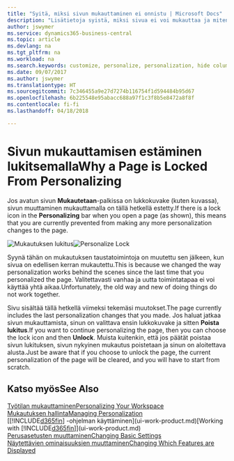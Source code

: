 ```yaml
---
title: "Syitä, miksi sivun mukauttaminen ei onnistu | Microsoft Docs"
description: "Lisätietoja syistä, miksi sivua ei voi mukauttaa ja miten sivun lukituksen voi avata mukauttamista varten."
author: jswymer
ms.service: dynamics365-business-central
ms.topic: article
ms.devlang: na
ms.tgt_pltfrm: na
ms.workload: na
ms.search.keywords: customize, personalize, personalization, hide columns, remove fields, move fields
ms.date: 09/07/2017
ms.author: jswymer
ms.translationtype: HT
ms.sourcegitcommit: 7c346455a9e27d7274b116754f1d594484b95d67
ms.openlocfilehash: 6b225548e95abacc688a97f1c3f8b5e8472a8f8f
ms.contentlocale: fi-fi
ms.lasthandoff: 04/18/2018

---
```

# <a name="why-a-page-is-locked-from-personalizing"></a><span data-ttu-id="4d6f7-103">Sivun mukauttamisen estäminen lukitsemalla</span><span class="sxs-lookup"><span data-stu-id="4d6f7-103">Why a Page is Locked From Personalizing</span></span>
<span data-ttu-id="4d6f7-104">Jos avatun sivun **Mukautetaan**-palkissa on lukkokuvake (kuten kuvassa), sivun muuttaminen mukauttamalla on tällä hetkellä estetty.</span><span class="sxs-lookup"><span data-stu-id="4d6f7-104">If there is a lock icon in the **Personalizing** bar when you open a page (as shown), this means that you are currently prevented from making any more personalization changes to the page.</span></span>

<span data-ttu-id="4d6f7-105">![Mukautuksen lukitus](media/personalization-locked.png "Mukautuksen lukitus")</span><span class="sxs-lookup"><span data-stu-id="4d6f7-105">![Personalize Lock](media/personalization-locked.png "Personalize lock")</span></span>

<span data-ttu-id="4d6f7-106">Syynä tähän on mukautuksen taustatoimintoja on muutettu sen jälkeen, kun sivua on edellisen kerran mukautettu.</span><span class="sxs-lookup"><span data-stu-id="4d6f7-106">This is because we changed the way personalization works behind the scenes since the last time that you personalized the page.</span></span> <span data-ttu-id="4d6f7-107">Valitettavasti vanhaa ja uutta toimintatapaa ei voi käyttää yhtä aikaa.</span><span class="sxs-lookup"><span data-stu-id="4d6f7-107">Unfortunately, the old way and new of doing things do not work together.</span></span>

<span data-ttu-id="4d6f7-108">Sivu sisältää tällä hetkellä viimeksi tekemäsi muutokset.</span><span class="sxs-lookup"><span data-stu-id="4d6f7-108">The page currently includes the last personalization changes that you made.</span></span> <span data-ttu-id="4d6f7-109">Jos haluat jatkaa sivun mukauttamista, sinun on valittava ensin lukkokuvake ja sitten **Poista lukitus**.</span><span class="sxs-lookup"><span data-stu-id="4d6f7-109">If you want to continue personalizing the page, then you can choose the lock icon and then **Unlock**.</span></span> <span data-ttu-id="4d6f7-110">Muista kuitenkin, että jos päätät poistaa sivun lukituksen, sivun nykyinen mukautus poistetaan ja sinun on aloitettava alusta.</span><span class="sxs-lookup"><span data-stu-id="4d6f7-110">Just be aware that if you choose to unlock the page, the current personalization of the page will be cleared, and you will have to start from scratch.</span></span>


## <a name="see-also"></a><span data-ttu-id="4d6f7-111">Katso myös</span><span class="sxs-lookup"><span data-stu-id="4d6f7-111">See Also</span></span>
[<span data-ttu-id="4d6f7-112">Työtilan mukauttaminen</span><span class="sxs-lookup"><span data-stu-id="4d6f7-112">Personalizing Your Workspace</span></span>](ui-personalization-manage.md)  
[<span data-ttu-id="4d6f7-113">Mukautuksen hallinta</span><span class="sxs-lookup"><span data-stu-id="4d6f7-113">Managing Personalization</span></span>](ui-personalization-manage.md)  
<span data-ttu-id="4d6f7-114">[[!INCLUDE[d365fin](includes/d365fin_md.md)] -ohjelman käyttäminen](ui-work-product.md)</span><span class="sxs-lookup"><span data-stu-id="4d6f7-114">[Working with [!INCLUDE[d365fin](includes/d365fin_md.md)]](ui-work-product.md)</span></span>  
[<span data-ttu-id="4d6f7-115">Perusasetusten muuttaminen</span><span class="sxs-lookup"><span data-stu-id="4d6f7-115">Changing Basic Settings</span></span>](ui-change-basic-settings.md)  
[<span data-ttu-id="4d6f7-116">Näytettävien ominaisuuksien muuttaminen</span><span class="sxs-lookup"><span data-stu-id="4d6f7-116">Changing Which Features are Displayed</span></span>](ui-experiences.md)  

